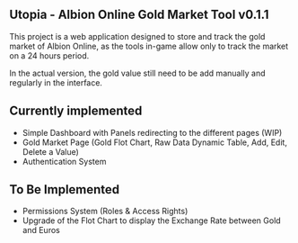 ## Utopia - Albion Online Gold Market Tool v0.1.1

This project is a web application designed to store and track the gold market of Albion Online, as the tools in-game allow only to track the market on a 24 hours period.

In the actual version, the gold value still need to be add manually and regularly in the interface.


## Currently implemented

- Simple Dashboard with Panels redirecting to the different pages (WIP)
- Gold Market Page (Gold Flot Chart, Raw Data Dynamic Table, Add, Edit, Delete a Value)
- Authentication System


## To Be Implemented

- Permissions System (Roles & Access Rights)
- Upgrade of the Flot Chart to display the Exchange Rate between Gold and Euros